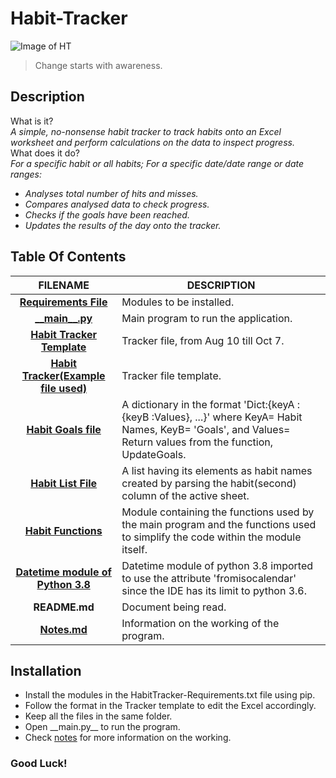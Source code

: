 # **Habit-Tracker**

![Image of HT](https://media.giphy.com/media/Zr9FfobRExF6FuRsJr/giphy.gif)    

> Change starts with awareness.
  
## Description
 What is it?  
 _A simple, no-nonsense habit tracker to track habits onto an Excel worksheet and perform calculations on the data to inspect progress._  
 What does it do?    
  _For a specific habit or all habits; For a specific date/date range or date ranges:_  
  * _Analyses total number of hits and misses._  
  * _Compares analysed data to check progress._  
  * _Checks if the goals have been reached._  
  * _Updates the results of the day onto the tracker._  
  
## Table Of Contents
 FILENAME | DESCRIPTION 
  :---:|--- 
[__Requirements File__](docs/HabitTracker-Requirements.txt)| Modules to be installed.
[\_\___main\_\_.py__](__main__.py)| Main program to run the application.
[__Habit Tracker Template__](docs/Habit%20Tracker-10_7.xlsx)| Tracker file, from Aug 10 till Oct 7.
[__Habit Tracker\(Example file used\)__](docs/Habit%20Tracker-Template.xlsx)| Tracker file template.
[__Habit Goals file__](src/HabitGoalsFile.py)| A dictionary in the format 'Dict:{keyA :{keyB :Values}, ...}' where KeyA= Habit Names, KeyB= 'Goals', and Values= Return values from the function, UpdateGoals. 
[__Habit List File__](src/HabitListFile.py)| A list having its elements as habit names created by parsing the habit(second) column of the active sheet. 
[__Habit Functions__](src/HabitTrackerMainFunctions.py)| Module containing the functions used by the main program and the functions used to simplify the code within the module itself. 
[__Datetime module of Python 3.8__](src/Datetime38.py)| Datetime module of python 3.8 imported to use the attribute 'fromisocalendar' since the IDE has its limit to python 3.6.
 __README.md__ | Document being read.
[__Notes.md__](docs/Notes.md)| Information on the working of the program.  

## Installation
* Install the modules in the HabitTracker-Requirements.txt file using pip.
* Follow the format in the Tracker template to edit the Excel accordingly.
* Keep all the files in the same folder. 
* Open \_\_main.py\_\_ to run the program. 
* Check [notes](docs/Notes.md) for more information on the working. 

### Good Luck!
